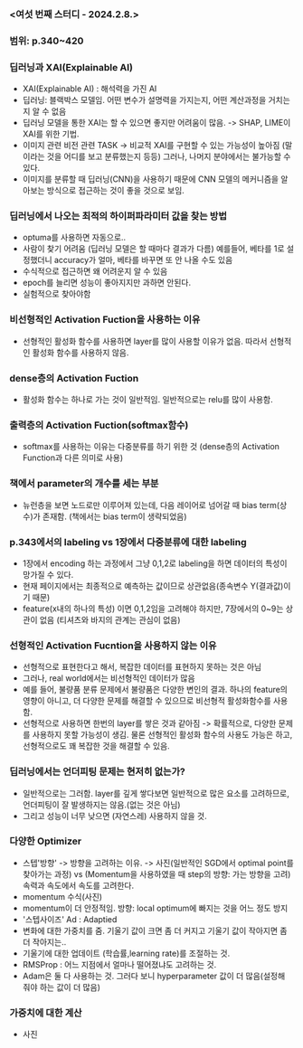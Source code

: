 ### <여섯 번째 스터디 - 2024.2.8.>
### 범위: p.340~420

### 딥러닝과 XAI(Explainable AI)
- XAI(Explainable AI) : 해석력을 가진 AI
- 딥러닝: 블랙박스 모델임. 어떤 변수가 설명력을 가지는지, 어떤 계산과정을 거치는지 알 수 없음
- 딥러닝 모델을 통한 XAI는 할 수 있으면 좋지만 어려움이 많음. -> SHAP, LIME이 XAI를 위한 기법.
- 이미지 관련 비전 관련 TASK -> 비교적 XAI를 구현할 수 있는 가능성이 높아짐 (말이라는 것을 어디를 보고 분류했는지 등등) 그러나, 나머지 분야에서는 불가능할 수 있다.
- 이미지를 분류할 때 딥러닝(CNN)을 사용하기 때문에 CNN 모델의 메커니즘을 알아보는 방식으로 접근하는 것이 좋을 것으로 보임.
### 딥러닝에서 나오는 최적의 하이퍼파라미터 값을 찾는 방법
- optuma를 사용하면 자동으로..
- 사람이 찾기 어려움 (딥러닝 모델은 할 때마다 결과가 다름) 예를들어, 베타를 1로 설정했더니 accuracy가 얼마, 베타를 바꾸면 또 안 나올 수도 있음
- 수식적으로 접근하면 왜 어려운지 알 수 있음
- epoch를 늘리면 성능이 좋아지지만 과하면 안된다.
- 실험적으로 찾아야함
### 비선형적인 Activation Fuction을 사용하는 이유
-  선형적인 활성화 함수를 사용하면 layer를 많이 사용할 이유가 없음. 따라서 선형적인 활성화 함수를 사용하지 않음.
### dense층의 Activation Fuction
- 활성화 함수는 하나로 가는 것이 일반적임. 일반적으로는 relu를 많이 사용함.
### 출력층의 Activation Fuction(softmax함수)
- softmax를 사용하는 이유는 다중분류를 하기 위한 것 (dense층의 Activation Function과 다른 의미로 사용)
### 책에서 parameter의 개수를 세는 부분
- 뉴런층을 보면 노드로만 이루어져 있는데, 다음 레이어로 넘어갈 때 bias term(상수)가 존재함. (책에서는 bias term이 생략되었음)
### p.343에서의 labeling vs 1장에서 다중분류에 대한 labeling
- 1장에서 encoding 하는 과정에서 그냥 0,1,2로 labeling을 하면 데이터의 특성이 망가질 수 있다.
-  현재 페이지에서는 최종적으로 예측하는 값이므로 상관없음(종속변수 Y(결과값)이기 때문)
- feature(x내의 하나의 특성) 이면 0,1,2임을 고려해야 하지만, 7장에서의 0~9는 상관이 없음 (티셔츠와 바지의 관계는 관심이 없음)
### 선형적인 Activation Fucntion을 사용하지 않는 이유
- 선형적으로 표현한다고 해서, 복잡한 데이터를 표현하지 못하는 것은 아님
- 그러나, real world에서는 비선형적인 데이터가 많음
- 예를 들어, 불량품 분류 문제에서 불량품은 다양한 변인의 결과. 하나의  feature의 영향이 아니고, 더 다양한 문제를 해결할 수 있으므로 비선형적 활성화함수를 사용함.
- 선형적으로 사용하면 한번의 layer를 쌓은 것과 같아짐 -> 확률적으로, 다양한 문제를 사용하지 못할 가능성이 생김. 물론 선형적인 활성화 함수의 사용도 가능은 하고, 선형적으로도 꽤 복잡한 것을 해결할 수 있음.
### 딥러닝에서는 언더피팅 문제는 현저히 없는가?
- 일반적으로는 그러함. layer를 깊게 쌓다보면 일반적으로 많은 요소를 고려하므로, 언더피팅이 잘 발생하지는 않음.(없는 것은 아님)
- 그리고 성능이 너무 낮으면 (자연스레) 사용하지 않을 것.
### 다양한 Optimizer
- 스텝'방향' -> 방향을 고려하는 이유. -> 사진(일반적인 SGD에서 optimal point를 찾아가는 과정) vs (Momentum을 사용하였을 때 step의 방향: 가는 방향을 고려)
속력과 속도에서 속도를 고려한다.
- momentum 수식(사진)
- momentum이 더 안정적임. 방향: local optimum에 빠지는 것을 어느 정도 방지
- '스텝사이즈' Ad : Adaptied 
- 변화에 대한 가중치를 줌. 기울기 값이 크면 좀 더 커지고 기울기 값이 작아지면 좀 더 작아지는..
- 기울기에 대한 업데이트 (학습률,learning rate)를 조절하는 것.
- RMSProp : 어느 지점에서 얼마나 떨어졌냐도 고려하는 것.
- Adam은 둘 다 사용하는 것. 그러다 보니 hyperparameter 값이 더 많음(설정해 줘야 하는 값이 더 많음)
### 가중치에 대한 계산
- 사진